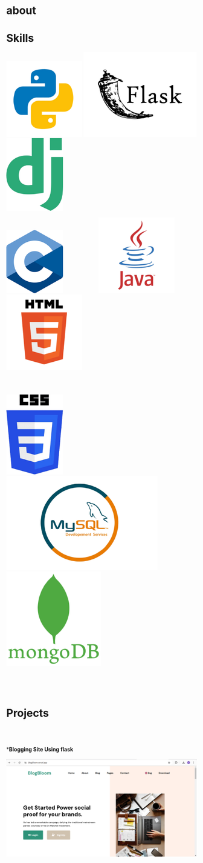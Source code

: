 # about






# Skills


<img src="./python.png" alt="python" width="200px">    <img src="./flask.jpg" alt="python" width="300px">  <img src="./django.png" alt="python" width="150px">


<img src="./c.png" alt="python" width="150px">    &nbsp;&nbsp;&nbsp;&nbsp;&nbsp;&nbsp;&nbsp;&nbsp;&nbsp;&nbsp;&nbsp;&nbsp;&nbsp;&nbsp;&nbsp;&nbsp;&nbsp;&nbsp;&nbsp;&nbsp;&nbsp;&nbsp;  <img src="./java.png" alt="python" width="200px">&nbsp;&nbsp;&nbsp;&nbsp;&nbsp;&nbsp;&nbsp;&nbsp;&nbsp;&nbsp;&nbsp;  <img src="./html.png" alt="python" width="200px">

<br><br>

<img src="./css.png" alt="python" width="150px">    <img src="./mysql.png" alt="python" width="400px"> <img src="./mongodb.png" alt="python" width="250px"> 


<br><br><br>

# Projects

<br><br><br> 
***Blogging Site Using flask**
<br><br>
<img src="./blogbloom.png" alt="python" width="1000px">


